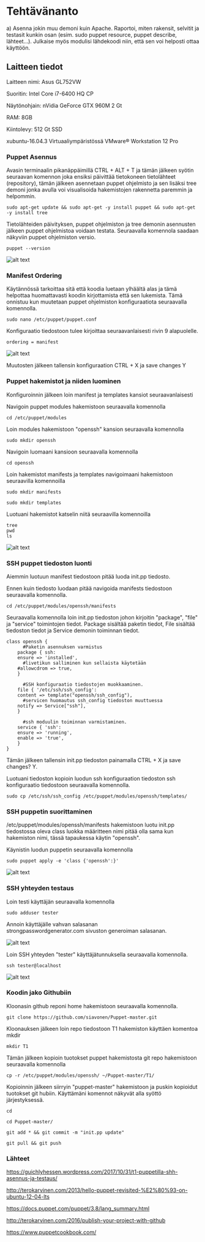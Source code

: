 # Tehtävänanto

a) Asenna jokin muu demoni kuin Apache. Raportoi, miten rakensit, selvitit ja testasit kunkin osan (esim. sudo puppet resource, puppet describe, lähteet…). Julkaise myös modulisi lähdekoodi niin, että sen voi helposti ottaa käyttöön.

## Laitteen tiedot

Laitteen nimi: Asus GL752VW

Suoritin: Intel Core i7-6400 HQ CP

Näytönohjain: nVidia GeForce GTX 960M 2 Gt

RAM: 8GB

Kiintolevy: 512 Gt SSD

xubuntu-16.04.3 Virtuaaliympäristössä VMware® Workstation 12 Pro

### Puppet Asennus

Avasin terminaalin pikanäppäimillä CTRL + ALT + T ja tämän jälkeen syötin seuraavan komennon joka ensiksi päivittää tietokoneen tietolähteet (repository), tämän jälkeen asennetaan puppet ohjelmisto ja sen lisäksi tree demoni jonka avulla voi visualisoida hakemistojen rakennetta paremmin ja helpommin.

```
sudo apt-get update && sudo apt-get -y install puppet && sudo apt-get -y install tree
```

Tietolähteiden päivityksen, puppet ohjelmiston ja tree demonin asennusten jälkeen puppet ohjelmistoa voidaan testata. Seuraavalla komennola saadaan näkyviin puppet ohjelmiston versio.

```
puppet --version
```

![alt text](https://github.com/siavonen/Puppet-master/blob/master/teht%C3%A4v%C3%A4t/T1/pics/1.png?raw=true)

### Manifest Ordering

Käytännössä tarkoittaa sitä että koodia luetaan ylhäältä alas ja tämä helpottaa huomattavasti koodin kirjottamista että sen lukemista. Tämä onnistuu kun muutetaan puppet ohjelmiston konfiguraatiota seuraavalla komennolla.

```
sudo nano /etc/puppet/puppet.conf
```

Konfiguraatio tiedostoon tulee kirjoittaa seuraavanlaisesti rivin 9 alapuolelle.

```
ordering = manifest
```

![alt text](https://github.com/siavonen/Puppet-master/blob/master/teht%C3%A4v%C3%A4t/T1/pics/2.png?raw=true)

Muutosten jälkeen tallensin konfiguraation CTRL + X ja save changes Y


### Puppet hakemistot ja niiden luominen

Konfiguroinnin jälkeen loin manifest ja templates kansiot seuraavanlaisesti

Navigoin puppet modules hakemistoon seuraavalla komennolla

```
cd /etc/puppet/modules
```

Loin modules hakemistoon "openssh" kansion seuraavalla komennolla

```
sudo mkdir openssh
```

Navigoin luomaani kansioon seuraavalla komennolla

```
cd openssh
```

Loin hakemistot manifests ja templates navigoimaani hakemistoon seuraavilla komennoilla

```
sudo mkdir manifests

sudo mkdir templates
```

Luotuani hakemistot katselin niitä seuraavilla komennoilla

```
tree
pwd
ls
```

![alt text](https://github.com/siavonen/Puppet-master/blob/master/teht%C3%A4v%C3%A4t/T1/pics/3.png?raw=true)

### SSH puppet tiedoston luonti

Aiemmin luotuun manifest tiedostoon pitää luoda init.pp tiedosto.

Ennen kuin tiedosto luodaan pitää navigoida manifests tiedostoon seuraavalla komennolla.

```
cd /etc/puppet/modules/openssh/manifests
```

Seuraavalla komennolla loin init.pp tiedoston johon kirjoitin "package", "file" ja "service" toimintojen tiedot. Package sisältää paketin tiedot, File sisältää tiedoston tiedot ja Service demonin toiminnan tiedot.

```
class openssh {
	  #Paketin asennuksen varmistus
	package { ssh:
	ensure => 'installed',
	  #livetikun salliminen kun sellaista käytetään
	#allowcdrom => true,
	}	

	  #SSH konfiguraatio tiedostojen muokkaaminen.
	file { '/etc/ssh/ssh_config':
	content => template("openssh/ssh_config"),
	  #servicen huomautus ssh_config tiedoston muuttuessa
	notify => Service["ssh"],
	}

	  #ssh moduulin toiminnan varmistaminen.
	service { 'ssh':
	ensure => 'running',
	enable => 'true',
	}
}
```
Tämän jälkeen tallensin init.pp tiedoston painamalla CTRL + X ja save changes? Y.


Luotuani tiedoston kopioin luodun ssh konfiguraation tiedoston ssh konfiguraatio tiedostoon seuraavalla komennolla.

```
sudo cp /etc/ssh/ssh_config /etc/puppet/modules/openssh/templates/
```

### SSH puppetin suorittaminen

/etc/puppet/modules/openssh/manifests hakemistoon luotu init.pp tiedostossa oleva class luokka määritteen nimi pitää olla sama kun hakemiston nimi, tässä tapaukessa käytin "openssh".

Käynistin luodun puppetin seuraavalla komennolla

```
sudo puppet apply -e 'class {'openssh':}' 
```


![alt text](https://github.com/siavonen/Puppet-master/blob/master/teht%C3%A4v%C3%A4t/T1/pics/4.png?raw=true)

### SSH yhteyden testaus

Loin testi käyttäjän seuraavalla komennolla

```
sudo adduser tester
```

Annoin käyttäjälle vahvan salasanan strongpasswordgenerator.com sivuston generoiman salasanan.

![alt text](https://github.com/siavonen/Puppet-master/blob/master/teht%C3%A4v%C3%A4t/T1/pics/5.png?raw=true)


Loin SSH yhteyden "tester" käyttäjätunnuksella seuraavalla komennolla.

```
ssh tester@localhost
```

![alt text](https://github.com/siavonen/Puppet-master/blob/master/teht%C3%A4v%C3%A4t/T1/pics/6.png?raw=true)

### Koodin jako Githubiin

Kloonasin github reponi home hakemistoon seuraavalla komennolla.

```
git clone https://github.com/siavonen/Puppet-master.git
```

Kloonauksen jälkeen loin repo tiedostoon T1 hakemiston käyttäen komentoa mkdir

```
mkdir T1
```

Tämän jälkeen kopioin tuotokset puppet hakemistosta git repo hakemistoon seuraavalla komennolla

```
cp -r /etc/puppet/modules/openssh/ ~/Puppet-master/T1/
```

Kopioinnin jälkeen siirryin "puppet-master" hakemistoon ja puskin kopioidut tuotokset git hubiin. Käyttämäni komennot näkyvät alla syöttö järjestyksessä.

```
cd

cd Puppet-master/

git add * && git commit -m "init.pp update"

git pull && git push
```

### Lähteet

https://guichlyhessen.wordpress.com/2017/10/31/t1-puppetilla-shh-asennus-ja-testaus/

http://terokarvinen.com/2013/hello-puppet-revisited-%E2%80%93-on-ubuntu-12-04-lts

https://docs.puppet.com/puppet/3.8/lang_summary.html

http://terokarvinen.com/2016/publish-your-project-with-github

https://www.puppetcookbook.com/










